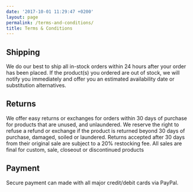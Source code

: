 ```yaml
---
date: '2017-10-01 11:29:47 +0200'
layout: page
permalink: /terms-and-conditions/
title: Terms & Conditions
---
```

## Shipping

We do our best to ship all in-stock orders within 24 hours after your order has been placed. If the product(s) you ordered are out of stock, we will notify you immediately and offer you an estimated availability date or substitution alternatives.

## Returns

We offer easy returns or exchanges for orders within 30 days of purchase for products that are unused, and unlaundered. We reserve the right to refuse a refund or exchange if the product is returned beyond 30 days of purchase, damaged, soiled or laundered. Returns accepted after 30 days from their original sale are subject to a 20% restocking fee. All sales are final for custom, sale, closeout or discontinued products

## Payment

Secure payment can made with all major credit/debit cards via PayPal.

